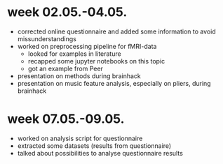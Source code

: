 # week 02.05.-04.05.
- corrected online questionnaire and added some information to avoid missunderstandings
- worked on preprocessing pipeline for fMRI-data
  - looked for examples in literature
  - recapped some jupyter notebooks on this topic
  - got an example from Peer
- presentation on methods during brainhack
- presentation on music feature analysis, especially on pliers, during brainhack

# week 07.05.-09.05.
- worked on analysis script for questionnaire
- extracted some datasets (results from questionnaire)
- talked about possibilities to analyse questionnaire results
